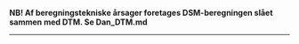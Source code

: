 **NB! Af beregningstekniske årsager foretages DSM-beregningen slået sammen med DTM. Se Dan_DTM.md**
___


